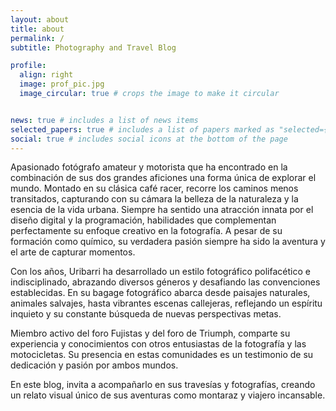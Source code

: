 ```yaml
---
layout: about
title: about
permalink: /
subtitle: Photography and Travel Blog

profile:
  align: right
  image: prof_pic.jpg
  image_circular: true # crops the image to make it circular


news: true # includes a list of news items
selected_papers: true # includes a list of papers marked as "selected={true}"
social: true # includes social icons at the bottom of the page
---
```


Apasionado fotógrafo amateur y motorista que ha encontrado en la combinación de sus dos grandes aficiones una forma única de explorar el mundo. Montado en su clásica café racer, recorre los caminos menos transitados, capturando con su cámara la belleza de la naturaleza y la esencia de la vida urbana.
Siempre ha sentido una atracción innata por el diseño digital y la programación, habilidades que complementan perfectamente su enfoque creativo en la fotografía. A pesar de su formación como químico, su verdadera pasión siempre ha sido la aventura y el arte de capturar momentos.

Con los años, Uribarri ha desarrollado un estilo fotográfico polifacético e indisciplinado, abrazando diversos géneros y desafiando las convenciones establecidas. En su bagage fotográfico abarca desde paisajes naturales, animales salvajes, hasta vibrantes escenas callejeras, reflejando un espíritu inquieto y su constante búsqueda de nuevas perspectivas metas.

Miembro activo del foro Fujistas y del foro de Triumph, comparte su experiencia y conocimientos con otros entusiastas de la fotografía y las motocicletas. Su presencia en estas comunidades es un testimonio de su dedicación y pasión por ambos mundos.

En este blog, invita a acompañarlo en sus travesías y fotografías, creando un relato visual único de sus aventuras como montaraz y viajero incansable.

